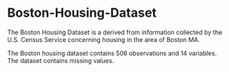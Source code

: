 # Boston-Housing-Dataset

The Boston Housing Dataset is a derived from information collected by the U.S. Census Service concerning housing in the area of Boston MA.

The Boston housing dataset contains 506 observations and 14 variables. The dataset contains missing values.
